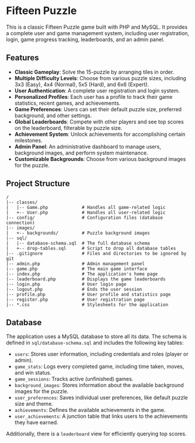 # Fifteen Puzzle

This is a classic Fifteen Puzzle game built with PHP and MySQL. It provides a complete user and game management system, including user registration, login, game progress tracking, leaderboards, and an admin panel.

## Features

  * **Classic Gameplay**: Solve the 15-puzzle by arranging tiles in order.
  * **Multiple Difficulty Levels**: Choose from various puzzle sizes, including 3x3 (Easy), 4x4 (Normal), 5x5 (Hard), and 6x6 (Expert).
  * **User Authentication**: A complete user registration and login system.
  * **Personalized Profiles**: Each user has a profile to track their game statistics, recent games, and achievements.
  * **Game Preferences**: Users can set their default puzzle size, preferred background, and other settings.
  * **Global Leaderboards**: Compete with other players and see top scores on the leaderboard, filterable by puzzle size.
  * **Achievement System**: Unlock achievements for accomplishing certain milestones.
  * **Admin Panel**: An administrative dashboard to manage users, background images, and perform system maintenance.
  * **Customizable Backgrounds**: Choose from various background images for the puzzle.

## Project Structure

```
/
|-- classes/
|   |-- Game.php             # Handles all game-related logic
|   +-- User.php             # Handles all user-related logic
|-- config/                  # Configuration files (database connection)
|-- images/
|   +-- backgrounds/         # Puzzle background images
|-- sql/
|   |-- database-schema.sql  # The full database schema
|   +-- drop-tables.sql      # Script to drop all database tables
|-- .gitignore               # Files and directories to be ignored by git
|-- admin.php                # Admin management panel
|-- game.php                 # The main game interface
|-- index.php                # The application's home page
|-- leaderboard.php          # Displays the game leaderboards
|-- login.php                # User login page
|-- logout.php               # Ends the user session
|-- profile.php              # User profile and statistics page
|-- register.php             # User registration page
|-- *.css                    # Stylesheets for the application
```

## Database

The application uses a MySQL database to store all its data. The schema is defined in `sql/database-schema.sql` and includes the following key tables:

  * `users`: Stores user information, including credentials and roles (player or admin).
  * `game_stats`: Logs every completed game, including time taken, moves, and win status.
  * `game_sessions`: Tracks active (unfinished) games.
  * `background_images`: Stores information about the available background images for the puzzle.
  * `user_preferences`: Saves individual user preferences, like default puzzle size and theme.
  * `achievements`: Defines the available achievements in the game.
  * `user_achievements`: A junction table that links users to the achievements they have earned.

Additionally, there is a `leaderboard` view for efficiently querying top scores.